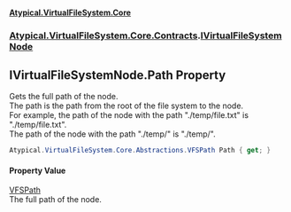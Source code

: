 #### [Atypical.VirtualFileSystem.Core](VirtualFileSystem.md 'VirtualFileSystem')
### [Atypical.VirtualFileSystem.Core.Contracts](VirtualFileSystem.md#Atypical.VirtualFileSystem.Core.Contracts 'Atypical.VirtualFileSystem.Core.Contracts').[IVirtualFileSystemNode](IVirtualFileSystemNode.md 'Atypical.VirtualFileSystem.Core.Contracts.IVirtualFileSystemNode')

## IVirtualFileSystemNode.Path Property

Gets the full path of the node.  
The path is the path from the root of the file system to the node.  
For example, the path of the node with the path "./temp/file.txt" is "./temp/file.txt".  
The path of the node with the path "./temp/" is "./temp/".

```csharp
Atypical.VirtualFileSystem.Core.Abstractions.VFSPath Path { get; }
```

#### Property Value
[VFSPath](VFSPath.md 'Atypical.VirtualFileSystem.Core.Abstractions.VFSPath')  
The full path of the node.
